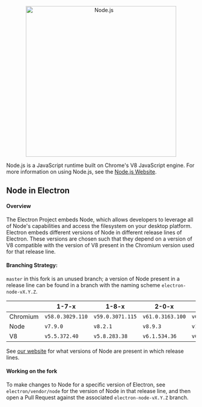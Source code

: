 <p align="center">
  <a href="https://nodejs.org/">
    <img
      alt="Node.js"
      src="https://nodejs.org/static/images/logo-light.svg"
      width="400"
    />
  </a>
</p>

Node.js is a JavaScript runtime built on Chrome's V8 JavaScript engine. For
more information on using Node.js, see the
[Node.js Website](https://http://nodejs.org/).

## Node in Electron

#### Overview 

The Electron Project embeds Node, which allows developers to leverage all of Node's capabilities and access the filesystem on your desktop platform. Electron embeds different versions of Node in different release lines of Electron. These versions are chosen such that they depend on a version of V8 compatible with the version of V8 present in the Chromium version used for that release line.

#### Branching Strategy:
`master` in this fork is an unused branch; a version of Node present in a release line can be found in a branch with the naming scheme
`electron-node-vX.Y.Z`.

|  | 1-7-x | 1-8-x | 2-0-x | 3-0-x |
|---|---|---|---|---|
| Chromium  | `v58.0.3029.110` | `v59.0.3071.115` | `v61.0.3163.100` | `v66.0.3359.181` |
| Node | `v7.9.0` | `v8.2.1` | `v8.9.3` | `v10.2.0` |
| V8 | `v5.5.372.40` | `v5.8.283.38`  | `v6.1.534.36` | `v6.6.346.23` |

See [our website](https://electronjs.org) for what versions of Node are present in which release lines.

#### Working on the fork

To make changes to Node for a specific version of Electron, see `electron/vendor/node` for the version of Node in that release line, and then open a Pull Request against the associated `electron-node-vX.Y.Z` branch.
